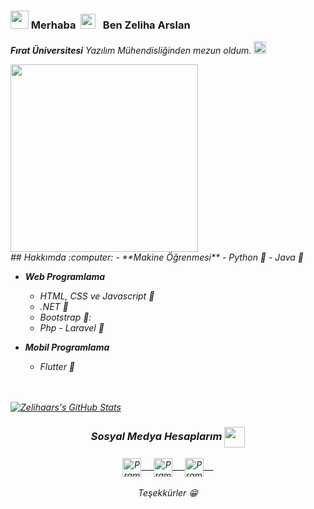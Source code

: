 ### <img src="https://github.com/rajput2107/rajput2107/blob/master/Assets/Hi.gif" width="29px"> Merhaba &nbsp;<img src="https://github.com/rajput2107/rajput2107/blob/master/Assets/Earth.gif" width="24px">  &nbsp; Ben Zeliha Arslan
<em><b>Fırat Üniversitesi</b> Yazılım Mühendisliğinden mezun oldum. 
<img src="https://github.com/rajput2107/rajput2107/blob/master/Assets/PC.gif" height="20px"/>   

<img align="center" width="300px" src="https://github.com/Arslanzeliha/Arslanzeliha/blob/main/File/codegirl2.gif"/>
 <br/>
## Hakkımda  :computer: 
- **Makine Öğrenmesi** 
	- Python 📘
	- Java 🔸

- **Web Programlama**
	- HTML, CSS ve Javascript 🍏
	- .NET 💟
	- Bootstrap  💛:
  - Php - Laravel  🔴

- **Mobil Programlama**
	- Flutter 💙
	<br/>
  <br/>



[![Zelihaars's GitHub Stats](https://github-readme-stats.vercel.app/api?username=Arslanzeliha&show_icons=true&theme=tokyonight)](https://github.com/Zelihaars)

 

<div align="center">
  <h3 align="center">Sosyal Medya Hesaplarım <img align="center" src="https://github.com/rajput2107/rajput2107/blob/master/Assets/Handshake.gif" height="33px" /></h3> 
</div>
<p align="center">
 <a href="https://www.linkedin.com/in/zelihaarslan23/" target="blank">
  <img align="center" alt="Pramod's LinkedIn" width="30px" src="https://www.vectorlogo.zone/logos/linkedin/linkedin-icon.svg" /> &nbsp; &nbsp;
 </a>
 <a href="https://www.instagram.com/ misszelis/" target="blank">
  <img align="center" alt="Pramod's Instagram" width="30px" src="https://www.vectorlogo.zone/logos/instagram/instagram-icon.svg" /> &nbsp; &nbsp;
 </a>
 <a href="https://twitter.com/misszelis23" target="blank">
  <img align="center" alt="Pramod's Twitter" width="30px" src="https://www.vectorlogo.zone/logos/twitter/twitter-official.svg" /> &nbsp; &nbsp;
 </a>

 </a> 
  <br/>
  <br/>
  Teşekkürler 😁<br/>
</p>


